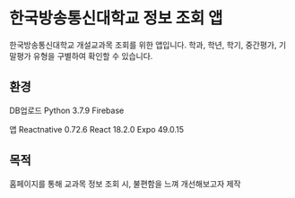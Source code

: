 
# 한국방송통신대학교 정보 조회 앱
 한국방송통신대학교 개설교과목 조회를 위한 앱입니다.
 학과, 학년, 학기, 중간평가, 기말평가 유형을 구별하여 확인할 수 있습니다.

## 환경
 DB업로드
  Python 3.7.9
  Firebase

 앱
  Reactnative 0.72.6
  React 18.2.0
  Expo 49.0.15

## 목적
 홈페이지를 통해 교과목 정보 조회 시, 불편함을 느껴 개선해보고자 제작
